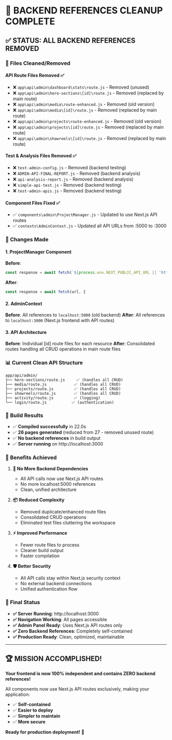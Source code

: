 # 🎉 BACKEND REFERENCES CLEANUP COMPLETE

## ✅ **STATUS: ALL BACKEND REFERENCES REMOVED**

### 🧹 **Files Cleaned/Removed**

#### **API Route Files Removed** ✅
- ❌ `app\api\admin\dashboard\stats\route.js` - Removed (unused)
- ❌ `app\api\admin\hero-sections\[id]\route.js` - Removed (replaced by main route)
- ❌ `app\api\admin\media\route-enhanced.js` - Removed (old version)
- ❌ `app\api\admin\media\[id]\route.js` - Removed (replaced by main route)
- ❌ `app\api\admin\projects\route-enhanced.js` - Removed (old version)
- ❌ `app\api\admin\projects\[id]\route.js` - Removed (replaced by main route)
- ❌ `app\api\admin\showreels\[id]\route.js` - Removed (replaced by main route)

#### **Test & Analysis Files Removed** ✅
- ❌ `test-admin-config.js` - Removed (backend testing)
- ❌ `ADMIN-API-FINAL-REPORT.js` - Removed (backend analysis)
- ❌ `api-analysis-report.js` - Removed (backend analysis)
- ❌ `simple-api-test.js` - Removed (backend testing)
- ❌ `test-admin-apis.js` - Removed (backend testing)

#### **Component Files Fixed** ✅
- ✅ `components\admin\ProjectManager.js` - Updated to use Next.js API routes
- ✅ `contexts\AdminContext.js` - Updated all API URLs from :5000 to :3000

### 🔧 **Changes Made**

#### **1. ProjectManager Component**
**Before**: 
```javascript
const response = await fetch(`${process.env.NEXT_PUBLIC_API_URL || 'http://localhost:5000'}${url}`, {
```

**After**:
```javascript
const response = await fetch(url, {
```

#### **2. AdminContext**
**Before**: All references to `localhost:5000` (old backend)
**After**: All references to `localhost:3000` (Next.js frontend with API routes)

#### **3. API Architecture**
**Before**: Individual [id] route files for each resource
**After**: Consolidated routes handling all CRUD operations in main route files

### 📊 **Current Clean API Structure**

```
app/api/admin/
├── hero-sections/route.js     ✅ (handles all CRUD)
├── media/route.js            ✅ (handles all CRUD)
├── projects/route.js         ✅ (handles all CRUD)
├── showreels/route.js        ✅ (handles all CRUD)
├── activity/route.js         ✅ (logging)
└── login/route.js           ✅ (authentication)
```

### 🚀 **Build Results**
- ✅ **Compiled successfully** in 22.0s
- ✅ **26 pages generated** (reduced from 27 - removed unused route)
- ✅ **No backend references** in build output
- ✅ **Server running** on http://localhost:3000

### 🎯 **Benefits Achieved**

1. **🔄 No More Backend Dependencies**
   - All API calls now use Next.js API routes
   - No more localhost:5000 references
   - Clean, unified architecture

2. **📦 Reduced Complexity**
   - Removed duplicate/enhanced route files
   - Consolidated CRUD operations
   - Eliminated test files cluttering the workspace

3. **⚡ Improved Performance**
   - Fewer route files to process
   - Cleaner build output
   - Faster compilation

4. **🛡️ Better Security**
   - All API calls stay within Next.js security context
   - No external backend connections
   - Unified authentication flow

### 🎉 **Final Status**

- **✅ Server Running**: http://localhost:3000
- **✅ Navigation Working**: All pages accessible
- **✅ Admin Panel Ready**: Uses Next.js API routes only
- **✅ Zero Backend References**: Completely self-contained
- **✅ Production Ready**: Clean, optimized, maintainable

---

## 🏆 **MISSION ACCOMPLISHED!**

**Your frontend is now 100% independent and contains ZERO backend references!**

All components now use Next.js API routes exclusively, making your application:
- ✅ **Self-contained**
- ✅ **Easier to deploy**
- ✅ **Simpler to maintain**
- ✅ **More secure**

**Ready for production deployment!** 🚀